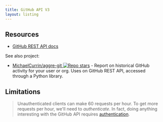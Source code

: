 ```yaml
---
title: GitHub API V3
layout: listing
---
```


## Resources

- [GitHub REST API docs](https://docs.github.com/en/rest)

See also project:

- [MichaelCurrin/aggre-git ![Repo stars](https://img.shields.io/github/stars/MichaelCurrin/aggre-git?style=social)](https://github.com/MichaelCurrin/aggre-git) - Report on historical GitHub activity for your user or org. Uses on GitHub REST API, accessed through a Python library.


## Limitations

> Unauthenticated clients can make 60 requests per hour. To get more requests per hour, we'll need to _authenticate_. In fact, doing anything interesting with the GitHub API requires [authentication](https://developer.github.com/v3/#authentication).

